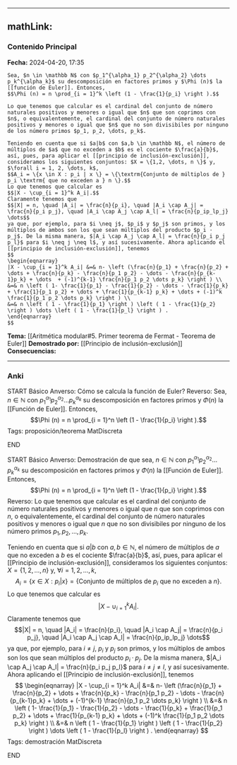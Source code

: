 
---
mathLink:
---
### Contenido Principal

**Fecha:** 2024-04-20, 17:35

```ad-theorem
Sea, $n \in \mathbb N$ con $p_1^{\alpha_1} p_2^{\alpha_2} \dots p_k^{\alpha_k}$ su descomposición en factores primos y $\Phi (n)$ la [[función de Euler]]. Entonces,
$$\Phi (n) = n \prod_{i = 1}^k \left (1 - \frac{1}{p_i} \right ).$$
```

```ad-proof
Lo que tenemos que calcular es el cardinal del conjunto de número naturales positivos y menores o igual que $n$ que son coprimos con $n$, o equivalentemente, el cardinal del conjunto de número naturales positivos y menores o igual que $n$ que no son divisibiles por ninguno de los número primos $p_1, p_2, \dots, p_k$.

Teniendo en cuenta que si $a|b$ con $a,b \in \mathbb N$, el número de múltiplos de $a$ que no exceden a $b$ es el cociente $\frac{a}{b}$, así, pues, para aplicar el [[principio de inclusión-exclusión]], consideramos los siguientes conjuntos: $X = \{1,2, \dots, n \}$ y, $\forall i = 1, 2, \dots, k$,
$$A_i = \{x \in X : p_i | x \} = \{\textrm{Conjunto de múltiplos de } p_i \textrm{ que no exceden a } n \}.$$
Lo que tenemos que calcular es
$$|X - \cup_{i = 1}^k A_i|.$$
Claramente tenemos que
$$|X| = n, \quad |A_i| = \frac{n}{p_i}, \quad |A_i \cap A_j| = \frac{n}{p_i p_j}, \quad |A_i \cap A_j \cap A_l| = \frac{n}{p_ip_lp_j} \dots$$
ya que, por ejemplo, para $i \neq j$, $p_i$ y $p_j$ son primos, y los múltiplos de ambos son los que sean múltiplos del producto $p_i · p_j$. De la misma manera, $|A_i \cap A_j \cap A_l| = \frac{n}{p_i p_j p_l}$ para $i \neq j \neq l$, y así sucesivamente. Ahora aplicando el [[principio de inclusión-exclusión]], tenemos
$$
\begin{eqnarray}
|X - \cup_{i = 1}^k A_i| &=& n- \left (\frac{n}{p_1} + \frac{n}{p_2} + \dots + \frac{n}{p_k} - \frac{n}{p_1 p_2} - \dots - \frac{n}{p_{k-1}p_k} + \dots  + (-1)^{k-1} \frac{n}{p_1 p_2 \dots p_k} \right ) \\
&=& n \left ( 1- \frac{1}{p_1} - \frac{1}{p_2} - \dots - \frac{1}{p_k} + \frac{1}{p_1 p_2} + \dots + \frac{1}{p_{k-1} p_k} + \dots + (-1)^k \frac{1}{p_1 p_2 \dots p_k} \right ) \\
&=& n \left ( 1 - \frac{1}{p_1} \right ) \left ( 1 - \frac{1}{p_2} \right ) \dots \left ( 1 - \frac{1}{p_l} \right ) .
\end{eqnarray}
$$
```

**Tema:** [[Aritmética modular#5. Primer teorema de Fermat - Teorema de Euler]]
**Demostrado por:** [[Principio de inclusión-exclusión]]
**Consecuencias:**

---
### Anki

START
Básico
Anverso: Cómo se calcula la función de Euler?
Reverso: Sea, $n \in \mathbb N$ con $p_1^{\alpha_1} p_2^{\alpha_2} \dots p_k^{\alpha_k}$ su descomposición en factores primos y $\Phi (n)$ la [[Función de Euler]]. Entonces,
$$\Phi (n) = n \prod_{i = 1}^n \left (1 - \frac{1}{p_i} \right ).$$
Tags: proposición/teorema MatDiscreta
<!--ID: 1717176517244-->
END

START
Básico
Anverso: Demostración de que sea, $n \in \mathbb N$ con $p_1^{\alpha_1} p_2^{\alpha_2} \dots p_k^{\alpha_k}$ su descomposición en factores primos y $\Phi (n)$ la [[Función de Euler]]. Entonces,
$$\Phi (n) = n \prod_{i = 1}^n \left (1 - \frac{1}{p_i} \right ).$$
Reverso: Lo que tenemos que calcular es el cardinal del conjunto de número naturales positivos y menores o igual que $n$ que son coprimos con $n$, o equivalentemente, el cardinal del conjunto de número naturales positivos y menores o igual que $n$ que no son divisibiles por ninguno de los número primos $p_1, p_2, \dots, p_k$.

Teniendo en cuenta que si $a|b$ con $a,b \in \mathbb N$, el número de múltiplos de $a$ que no exceden a $b$ es el cociente $\frac{a}{b}$, así, pues, para aplicar el [[Principio de inclusión-exclusión]], consideramos los siguientes conjuntos: $X = \{1,2, \dots, n \}$ y, $\forall i = 1, 2, \dots, k$,
$$A_i = \{x \in X : p_i | x \} = \{\textrm{Conjunto de múltiplos de } p_i \textrm{ que no exceden a } n \}.$$
Lo que tenemos que calcular es
$$|X - \cup_{i = 1}^k A_i|.$$
Claramente tenemos que
$$|X| = n, \quad |A_i| = \frac{n}{p_i}, \quad |A_i \cap A_j| = \frac{n}{p_i p_j}, \quad |A_i \cap A_j \cap A_l| = \frac{n}{p_ip_lp_j} \dots$$
ya que, por ejemplo, para $i \neq j$, $p_i$ y $p_j$ son primos, y los múltiplos de ambos son los que sean múltiplos del producto $p_i · p_j$. De la misma manera, $|A_i \cap A_j \cap A_l| = \frac{n}{p_i p_j p_l}$ para $i \neq j \neq l$, y así sucesivamente. Ahora aplicando el [[Principio de inclusión-exclusión]], tenemos
$$
\begin{eqnarray}
|X - \cup_{i = 1}^k A_i| &=& n- \left (\frac{n}{p_1} + \frac{n}{p_2} + \dots + \frac{n}{p_k} - \frac{n}{p_1 p_2} - \dots - \frac{n}{p_{k-1}p_k} + \dots  + (-1)^{k-1} \frac{n}{p_1 p_2 \dots p_k} \right ) \\
&=& n \left ( 1- \frac{1}{p_1} - \frac{1}{p_2} - \dots - \frac{1}{p_k} + \frac{1}{p_1 p_2} + \dots + \frac{1}{p_{k-1} p_k} + \dots + (-1)^k \frac{1}{p_1 p_2 \dots p_k} \right ) \\
&=& n \left ( 1 - \frac{1}{p_1} \right ) \left ( 1 - \frac{1}{p_2} \right ) \dots \left ( 1 - \frac{1}{p_l} \right ) .
\end{eqnarray}
$$
Tags: demostración MatDiscreta
<!--ID: 1717176517246-->
END